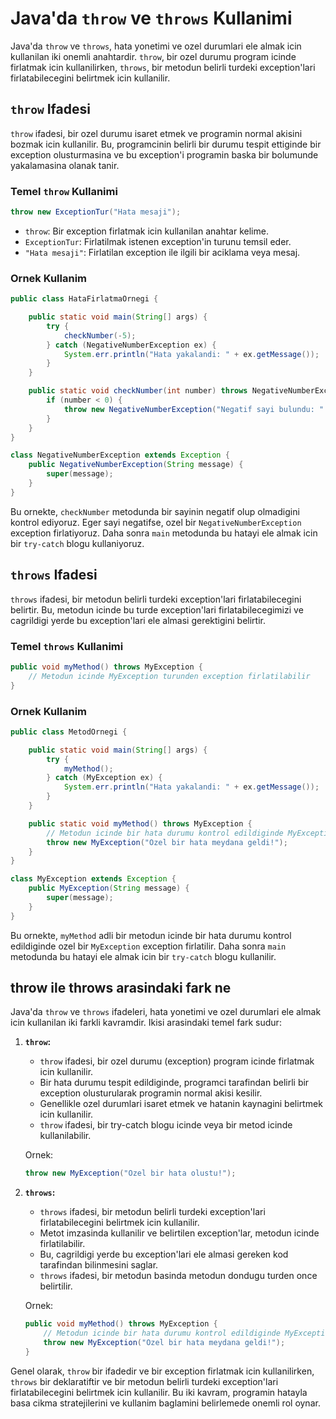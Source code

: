 
# Java'da `throw` ve `throws` Kullanimi

Java'da `throw` ve `throws`, hata yonetimi ve ozel durumlari ele almak icin kullanilan iki onemli anahtardir. `throw`, bir ozel durumu program icinde firlatmak icin kullanilirken, `throws`, bir metodun belirli turdeki exception'lari firlatabilecegini belirtmek icin kullanilir.

## `throw` Ifadesi

`throw` ifadesi, bir ozel durumu isaret etmek ve programin normal akisini bozmak icin kullanilir. Bu, programcinin belirli bir durumu tespit ettiginde bir exception olusturmasina ve bu exception'i programin baska bir bolumunde yakalamasina olanak tanir.

### Temel `throw` Kullanimi

```java
throw new ExceptionTur("Hata mesaji");
```

- `throw`: Bir exception firlatmak icin kullanilan anahtar kelime.
- `ExceptionTur`: Firlatilmak istenen exception'in turunu temsil eder.
- `"Hata mesaji"`: Firlatilan exception ile ilgili bir aciklama veya mesaj.

### Ornek Kullanim

```java
public class HataFirlatmaOrnegi {

    public static void main(String[] args) {
        try {
            checkNumber(-5);
        } catch (NegativeNumberException ex) {
            System.err.println("Hata yakalandi: " + ex.getMessage());
        }
    }

    public static void checkNumber(int number) throws NegativeNumberException {
        if (number < 0) {
            throw new NegativeNumberException("Negatif sayi bulundu: " + number);
        }
    }
}

class NegativeNumberException extends Exception {
    public NegativeNumberException(String message) {
        super(message);
    }
}
```

Bu ornekte, `checkNumber` metodunda bir sayinin negatif olup olmadigini kontrol ediyoruz. Eger sayi negatifse, ozel bir `NegativeNumberException` exception firlatiyoruz. Daha sonra `main` metodunda bu hatayi ele almak icin bir `try-catch` blogu kullaniyoruz.

## `throws` Ifadesi

`throws` ifadesi, bir metodun belirli turdeki exception'lari firlatabilecegini belirtir. Bu, metodun icinde bu turde exception'lari firlatabilecegimizi ve cagrildigi yerde bu exception'lari ele almasi gerektigini belirtir.

### Temel `throws` Kullanimi

```java
public void myMethod() throws MyException {
    // Metodun icinde MyException turunden exception firlatilabilir
}
```

### Ornek Kullanim

```java
public class MetodOrnegi {

    public static void main(String[] args) {
        try {
            myMethod();
        } catch (MyException ex) {
            System.err.println("Hata yakalandi: " + ex.getMessage());
        }
    }

    public static void myMethod() throws MyException {
        // Metodun icinde bir hata durumu kontrol edildiginde MyException firlatilir
        throw new MyException("Ozel bir hata meydana geldi!");
    }
}

class MyException extends Exception {
    public MyException(String message) {
        super(message);
    }
}
```

Bu ornekte, `myMethod` adli bir metodun icinde bir hata durumu kontrol edildiginde ozel bir `MyException` exception firlatilir. Daha sonra `main` metodunda bu hatayi ele almak icin bir `try-catch` blogu kullanilir.

## throw ile throws arasindaki fark ne

Java'da `throw` ve `throws` ifadeleri, hata yonetimi ve ozel durumlari ele almak icin kullanilan iki farkli kavramdir. Ikisi arasindaki temel fark sudur:

1. **`throw`:**
    - `throw` ifadesi, bir ozel durumu (exception) program icinde firlatmak icin kullanilir.
    - Bir hata durumu tespit edildiginde, programci tarafindan belirli bir exception olusturularak programin normal akisi kesilir.
    - Genellikle ozel durumlari isaret etmek ve hatanin kaynagini belirtmek icin kullanilir.
    - `throw` ifadesi, bir try-catch blogu icinde veya bir metod icinde kullanilabilir.

   Ornek:

   ```java
   throw new MyException("Ozel bir hata olustu!");
   ```

2. **`throws`:**
    - `throws` ifadesi, bir metodun belirli turdeki exception'lari firlatabilecegini belirtmek icin kullanilir.
    - Metot imzasinda kullanilir ve belirtilen exception'lar, metodun icinde firlatilabilir.
    - Bu, cagrildigi yerde bu exception'lari ele almasi gereken kod tarafindan bilinmesini saglar.
    - `throws` ifadesi, bir metodun basinda metodun dondugu turden once belirtilir.

   Ornek:

   ```java
   public void myMethod() throws MyException {
       // Metodun icinde bir hata durumu kontrol edildiginde MyException firlatilir
       throw new MyException("Ozel bir hata meydana geldi!");
   }
   ```

Genel olarak, `throw` bir ifadedir ve bir exception firlatmak icin kullanilirken, `throws` bir deklaratiftir ve bir metodun belirli turdeki exception'lari firlatabilecegini belirtmek icin kullanilir. Bu iki kavram, programin hatayla basa cikma stratejilerini ve kullanim baglamini belirlemede onemli rol oynar.
